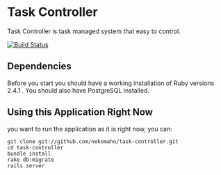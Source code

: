 # Task Controller
Task Controller is task managed system that easy to control.

[![Build Status](https://travis-ci.org/nekomaho/task-controller.svg?branch=master)](https://travis-ci.org/nekomaho/task-controller)

## Dependencies
Before you start you should have a working installation of Ruby versions 2.4.1 . You should also have PostgreSQL installed.

## Using this Application Right Now
you want to run the application as it is right now, you can:

```
git clone git://github.com/nekomaho/task-controller.git
cd task-controller
bundle install
rake db:migrate
rails server
```
